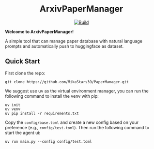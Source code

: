 <h1 align="center">ArxivPaperManager</h1>

<p align="center">
   <a href="https://www.python.org/">
        <img alt="Build" src="https://img.shields.io/badge/python-3.10-g">
    </a>
</p>

**Welcome to ArxivPaperManager!**

A simple tool that can manage paper database with natural language prompts and automatically push to huggingface as dataset.

## Quick Start

First clone the repo:

```shell
git clone https://github.com/MikaStars39/PaperManager.git
```

We suggest use uv as the virtual environment manager, you can run the following command to install the venv with pip:

```shell
uv init
uv venv
uv pip install -r requirements.txt
```

Copy the ```config/base.toml``` and create a new config based on your preference (e.g., ```config/test.toml```). Then run the following command to start the agent ui:

```
uv run main.py --config config/test.toml
```

